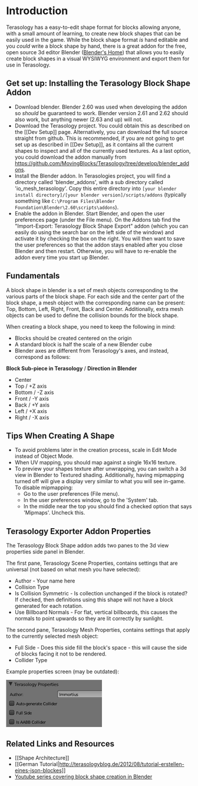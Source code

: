 # Introduction

Terasology has a easy-to-edit shape format for blocks allowing anyone, with a small amount of learning, to create new block shapes that can be easily used in the game. While the block shape format _is_ hand editable and you _could_ write a block shape by hand, there is a great addon for the free, open source 3d editor Blender ([Blender's Home](https://www.blender.org)) that allows you to easily create block shapes in a visual WYSIWYG environment and export them for use in Terasology.

## Get set up: Installing the Terasology Block Shape Addon

* Download blender. Blender 2.60 was used when developing the addon so _should_ be guaranteed to work. Blender version 2.61 and 2.62 should also work, but anything newer (2.63 and up) will not.
* Download the Terasology project. You could obtain this as described on the [[Dev Setup]] page. Alternatively, you can download the full source straight from github. This is recommended, if you are not going to get set up as described in [[Dev Setup]], as it contains all the current shapes to inspect and all of the currently used textures. As a last option, you could download the addon manually from  https://github.com/MovingBlocks/Terasology/tree/develop/blender_addons.
* Install the Blender addon. In Terasologies project, you will find a directory called 'blender_addons', with a sub directory called 'io_mesh_terasology'. Copy this entire directory into `[your blender install directory]/[your blender version]/scripts/addons` (typically something like `C:\Program Files\Blender Foundation\Blender\2.60\scripts\addons`). 
* Enable the addon in Blender. Start Blender, and open the user preferences page (under the File menu). On the Addons tab find the "Import-Export: Terasology Block Shape Export" addon (which you can easily do using the search bar on the left side of the window) and activate it by checking the box on the right. You will then want to save the user preferences so that the addon stays enabled after you close Blender and then restart. Otherwise, you will have to re-enable the addon every time you start up Blender.

## Fundamentals

A block shape in blender is a set of mesh objects corresponding to the various parts of the block shape. For each side and the center part of the block shape, a mesh object with the corresponding name can be present: Top, Bottom, Left, Right, Front, Back and Center. Additionally, extra mesh objects can be used to define the collision bounds for the block shape.

When creating a block shape, you need to keep the following in mind:
* Blocks should be created centered on the origin
* A standard block is half the scale of a new Blender cube
* Blender axes are different from Terasology's axes, and instead, correspond as follows:

**Block Sub-piece in Terasology** / **Direction in Blender**
* Center 
* Top / +Z axis
* Bottom / -Z axis
* Front / -Y axis
* Back / +Y axis
* Left / +X axis
* Right / -X axis

## Tips When Creating A Shape

* To avoid problems later in the creation process, scale in Edit Mode instead of Object Mode.
* When UV mapping, you should map against a single 16x16 texture.
* To preview your shapes texture after unwrapping, you can switch a 3d view in Blender to Textured shading. Additionally, having mipmapping turned off will give a display very similar to what you will see in-game. To disable mipmapping:
    * Go to the user preferences (File menu).
    * In the user preferences window, go to the 'System' tab.
    * In the middle near the top you should find a checked option that says 'Mipmaps'. Uncheck this.

## Terasology Exporter Addon Properties

The Terasology Block Shape addon adds two panes to the 3d view properties side panel in Blender. 

The first pane, Terasology Scene Properties, contains settings that are universal (not based on what mesh you have selected):
* Author - Your name here
* Collision Type
* Is Collision Symmetric - Is collection unchanged if the block is rotated? If checked, then definitions using this shape will not have a block generated for each rotation.
* Use Billboard Normals - For flat, vertical billboards, this causes the normals to point upwards so they are lit correctly by sunlight.


The second pane, Terasology Mesh Properties, contains settings that apply to the currently selected mesh object:
* Full Side - Does this side fill the block's space - this will cause the side of blocks facing it not to be rendered.
* Collider Type

Example properties screen (may be outdated):

![Properties window](TerasologyProperties.png)

## Related Links and Resources

* [[Shape Architecture]]
* [[German Tutorial|http://terasologyblog.de/2012/08/tutorial-erstellen-eines-json-blockes]]
* [Youtube series covering block shape creation in Blender](http://www.youtube.com/watch?v=BM219wj0v6Y)